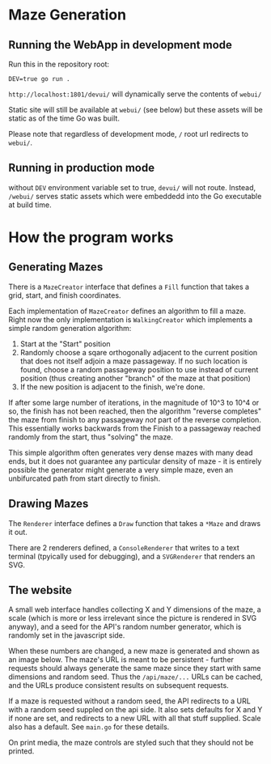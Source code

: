 Maze Generation
=====================

## Running the WebApp in development mode

Run this in the repository root:
```
DEV=true go run .
```

`http://localhost:1801/devui/` will dynamically serve the contents of `webui/` 

Static site will still be available at `webui/` (see below) but these assets will be 
static as of the time Go was built.  

Please note that regardless of development mode, `/` root url redirects to `webui/`.  

## Running in production mode

without `DEV` environment variable set to true, `devui/` will not route.  Instead, `/webui/` 
serves static assets which were embeddedd into the Go executable at build time. 

# How the program works

## Generating Mazes

There is a `MazeCreator` interface that defines a `Fill` function that takes a grid, start, and finish coordinates.  

Each implementation of `MazeCreator` defines an algorithm to fill a maze.  
Right now the only implementation is `WalkingCreator` which implements a simple random generation algorithm:
1. Start at the "Start" position
2. Randomly choose a sqare orthogonally adjacent to the current position that does not itself adjoin a maze passageway.  If no such location is found, choose a random passageway position to use instead of current position (thus creating another "branch" of the maze at that position)
3. If the new position is adjacent to the finish, we're done.

If after some large number of iterations, in the magnitude of 10^3 to 10^4 or so, the finish has not been reached, then  the algorithm "reverse completes" the maze from finish to any passageway *not* part of the reverse completion.  This essentially works backwards from the Finish to a passageway reached randomly from the start, thus "solving" the maze.

This simple algorithm often generates very dense mazes with many dead ends, but it does not guarantee any particular density of maze - it is entirely possible the generator might generate a very simple maze, even an unbifurcated path from start directly to finish.  

## Drawing Mazes

The `Renderer` interface defines a `Draw` function that takes a `*Maze` and draws it out.

There are 2 renderers defined, a `ConsoleRenderer` that writes to a text terminal (tpyically used for debugging), and a `SVGRenderer` that renders an SVG.

## The website

A small web interface handles collecting X and Y dimensions of the maze, a scale (which is more or less irrelevant since the picture is rendered in SVG anyway), and a seed for the API's random number generator, which is randomly set in the javascript side.

When these numbers are changed, a new maze is generated and shown as an image below.   The maze's URL is meant to be persistent - further requests should always generate the same maze since they start with same dimensions and random seed.  Thus the `/api/maze/...` URLs can be cached, and the URLs produce consistent results on subsequent requests.

If a maze is requested without a random seed, the API redirects to a URL with a random seed suppled on the api side.  It also sets defaults for X and Y if none are set, and redirects to a new URL with all that stuff supplied.  Scale also has a default.  See `main.go` for these details.

On print media, the maze controls are styled such that they should not be printed.
